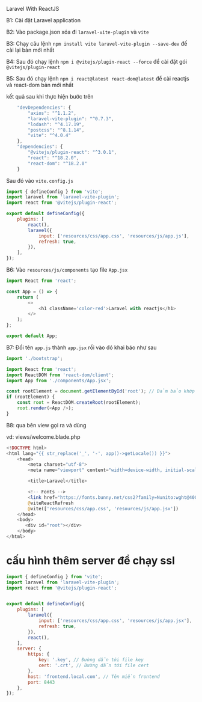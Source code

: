 Laravel With ReactJS

B1: Cài đặt Laravel application

B2: Vào package.json xóa đi `laravel-vite-plugin` và `vite`

B3: Chạy câu lệnh `npm install vite laravel-vite-plugin --save-dev` đế cài lại bản mới nhất

B4: Sau đó chạy lệnh `npm i @vitejs/plugin-react --force` để cài đặt gói `@vitejs/plugin-react`

B5: Sau đó chạy lệnh `npm i react@latest react-dom@latest` để cài reactjs và react-dom bản mới nhất

kết quả sau khi thực hiện bước trên

```js
    "devDependencies": {
        "axios": "^1.1.2",
        "laravel-vite-plugin": "^0.7.3",
        "lodash": "^4.17.19",
        "postcss": "^8.1.14",
        "vite": "^4.0.4"
    },
    "dependencies": {
        "@vitejs/plugin-react": "^3.0.1",
        "react": "^18.2.0",
        "react-dom": "^18.2.0"
    }
```

Sau đó vào `vite.config.js`

```js
import { defineConfig } from 'vite';
import laravel from 'laravel-vite-plugin';
import react from '@vitejs/plugin-react';

export default defineConfig({
    plugins: [
        react(),
        laravel({
            input: ['resources/css/app.css', 'resources/js/app.js'],
            refresh: true,
        }),
    ],
});

```

B6: Vào `resources/js/components` tạo file `App.jsx`

```js
import React from 'react';

const App = () => {
    return (
        <>
            <h1 className='color-red'>Laravel with reactjs</h1>
        </>
    );
};

export default App;
```

B7: Đổi tên `app.js` thành `app.jsx` rồi vào đó khai báo như sau

```js
import './bootstrap';

import React from 'react';
import ReactDOM from 'react-dom/client';
import App from './components/App.jsx';

const rootElement = document.getElementById('root'); // Đảm bảo khớp với id trong HTML
if (rootElement) {
    const root = ReactDOM.createRoot(rootElement);
    root.render(<App />);
}
```

B8: qua bên view gọi ra và dùng

vd: views/welcome.blade.php

```php
<!DOCTYPE html>
<html lang="{{ str_replace('_', '-', app()->getLocale()) }}">
    <head>
        <meta charset="utf-8">
        <meta name="viewport" content="width=device-width, initial-scale=1">

        <title>Laravel</title>

        <!-- Fonts -->
        <link href="https://fonts.bunny.net/css2?family=Nunito:wght@400;600;700&display=swap" rel="stylesheet">
        @viteReactRefresh
        @vite(['resources/css/app.css', 'resources/js/app.jsx'])
    </head>
    <body>
       <div id="root"></div>
    </body>
</html>

```

# cấu hình thêm server để chạy ssl

```js
import { defineConfig } from 'vite';
import laravel from 'laravel-vite-plugin';
import react from '@vitejs/plugin-react';


export default defineConfig({
    plugins: [
        laravel({
            input: ['resources/css/app.css', 'resources/js/app.jsx'],
            refresh: true,
        }),
        react(),
    ],
    server: {
        https: {
            key: '.key', // Đường dẫn tới file key
            cert: '.crt', // Đường dẫn tới file cert
        },
        host: 'frontend.local.com', // Tên miền frontend 
        port: 8443
    },
});

```
